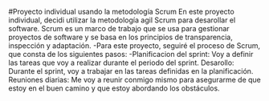 #Proyecto individual usando la metodología Scrum
En este proyecto individual, decidi utilizar la metodología agil Scrum para desarollar el software. Scrum es un marco de trabajo que se usa para gestionar proyectos de software y se basa en los principios de transparencia, inspección y adaptación.
-Para este proyecto, seguiré el proceso de Scrum, que consta de los siguientes pasos:
-Planificacion del sprint: Voy a definir las tareas que voy a realizar durante el periodo del sprint.
Desarollo: Durante el sprint, voy a trabajar en las tareas definidas en la planificación.
Reuniones diarias: Me voy a reunir conmigo mismo para asegurarme de que estoy en el buen camino y que estoy abordando los obstáculos.